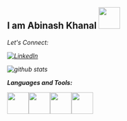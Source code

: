 <h2> I am Abinash Khanal <img src="https://media.giphy.com/media/lhvyCCcFuQFKo/giphy.gif" width="50"></h2>
<p><em></p>

<div align="left">

<i>Let's Connect:</i><br>

<a href="https://www.linkedin.com/in/abinashkhanal/" target="_blank"><img src="https://img.shields.io/badge/LinkedIn-%230077B5.svg?&style=flat-square&logo=linkedin&logoColor=white" alt="LinkedIn"></a>

</div>

![github stats](https://github-readme-stats.vercel.app/api?username=ak0501&show_icons=true)

**Languages and Tools:**

<p align="left">
  <img src="https://media3.giphy.com/media/kdFc8fubgS31b8DsVu/giphy.webp" width="50"><img src="https://media3.giphy.com/media/ln7z2eWriiQAllfVcn/200w.webp" width="50"><img src="https://i.giphy.com/media/eNAsjO55tPbgaor7ma/200w.webp" width="50"><img src="https://i.giphy.com/media/IdyAQJVN2kVPNUrojM/200.webp" width="50">
  
</p>
